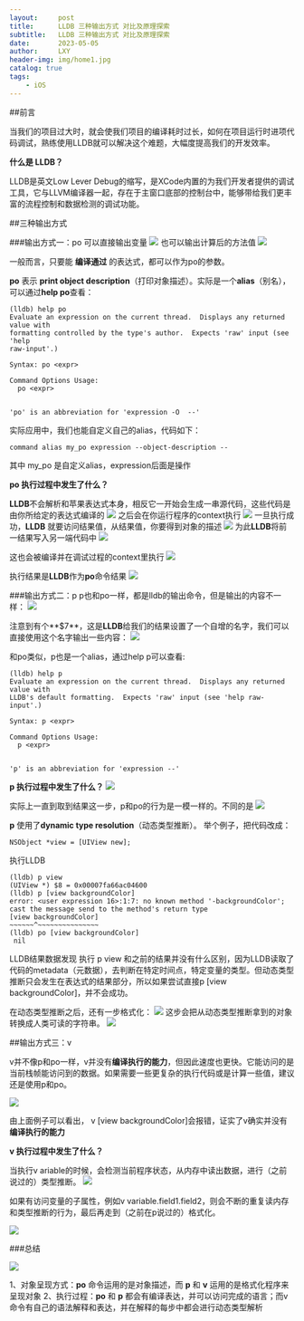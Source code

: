 ```yaml
---
layout:     post
title:      LLDB 三种输出方式 对比及原理探索
subtitle:   LLDB 三种输出方式 对比及原理探索
date:       2023-05-05
author:     LXY
header-img: img/home1.jpg
catalog: true
tags:
    - iOS
---
```


##前言 

当我们的项目过大时，就会使我们项目的编译耗时过长，如何在项目运行时进项代码调试，熟练使用LLDB就可以解决这个难题，大幅度提高我们的开发效率。

**什么是 LLDB？**

LLDB是英文Low Lever Debug的缩写，是XCode内置的为我们开发者提供的调试工具，它与LLVM编译器一起，存在于主窗口底部的控制台中，能够带给我们更丰富的流程控制和数据检测的调试功能。

##三种输出方式

###输出方式一：po
可以直接输出变量
![](https://images.xiaozhuanlan.com/photo/2021/816adc92a5c63580082d392909f4e3fa.png)
也可以输出计算后的方法值
![](https://images.xiaozhuanlan.com/photo/2021/a4207158eca95f85591a9b10b90a5752.png)

一般而言，只要能 **编译通过** 的表达式，都可以作为po的参数。

**po** 表示 **print object description**（打印对象描述）。实际是一个**alias**（别名），可以通过**help po**查看：

```
(lldb) help po 
Evaluate an expression on the current thread.  Displays any returned value with
formatting controlled by the type's author.  Expects 'raw' input (see 'help
raw-input'.)

Syntax: po <expr>

Command Options Usage:
  po <expr>


'po' is an abbreviation for 'expression -O  --'
```
实际应用中，我们也能自定义自己的alias，代码如下：
```
command alias my_po expression --object-description --
```
其中 my_po 是自定义alias，expression后面是操作

**po 执行过程中发生了什么？**

**LLDB**不会解析和苹果表达式本身，相反它一开始会生成一串源代码，这些代码是由你所给定的表达式编译的
![](https://images.xiaozhuanlan.com/photo/2021/ce5e109b1fab7305fca82544e30cb437.png)
之后会在你运行程序的context执行
![](https://images.xiaozhuanlan.com/photo/2021/238b84e94676f62408b1d467a9fec598.png)
一旦执行成功，**LLDB** 就要访问结果值，从结果值，你要得到对象的描述
![](https://images.xiaozhuanlan.com/photo/2021/b8d275da584ff9e9b4566dbcf4905d76.png)
为此**LLDB**将前一结果写入另一端代码中
![](https://images.xiaozhuanlan.com/photo/2021/f288a4da8eca2fe07fd4e583f624a3b2.png)

这也会被编译并在调试过程的context里执行
![](https://images.xiaozhuanlan.com/photo/2021/ccc6b41483959d37bb0f880953c78021.png)

执行结果是**LLDB**作为**po**命令结果
![](https://images.xiaozhuanlan.com/photo/2021/712c486ae4234ae3579d33402484104c.png)

###输出方式二：p
p也和po一样，都是lldb的输出命令，但是输出的内容不一样：
![](https://images.xiaozhuanlan.com/photo/2021/88e8f144879e5f4c6a79a11354580378.png)

注意到有个**$7**，这是**LLDB**给我们的结果设置了一个自增的名字，我们可以直接使用这个名字输出一些内容：
![](https://images.xiaozhuanlan.com/photo/2021/297b7955755efda4f822b47073a76f95.png)

和po类似，p也是一个alias，通过help p可以查看:
```
(lldb) help p
Evaluate an expression on the current thread.  Displays any returned value with
LLDB's default formatting.  Expects 'raw' input (see 'help raw-input'.)

Syntax: p <expr>

Command Options Usage:
  p <expr>


'p' is an abbreviation for 'expression --'
```
**p 执行过程中发生了什么？**
![](https://images.xiaozhuanlan.com/photo/2021/d6bf5e5a45d58187a77d08b6ba3d6a85.png)

实际上一直到取到结果这一步，p和po的行为是一模一样的。不同的是
![](https://images.xiaozhuanlan.com/photo/2021/fc806a66ae2264214e6c0f700d962965.png)

**p** 使用了**dynamic type resolution**（动态类型推断）。
举个例子，把代码改成：
```
NSObject *view = [UIView new];
```
执行LLDB
```
(lldb) p view
(UIView *) $8 = 0x00007fa66ac04600
(lldb) p [view backgroundColor]
error: <user expression 16>:1:7: no known method '-backgroundColor'; cast the message send to the method's return type
[view backgroundColor]
~~~~~~^~~~~~~~~~~~~~~~
(lldb) po [view backgroundColor]
 nil
```
LLDB结果数据发现
执行 p view 和之前的结果并没有什么区别，因为LLDB读取了代码的metadata（元数据），去判断在特定时间点，特定变量的类型。但动态类型推断只会发生在表达式的结果部分，所以如果尝试直接p [view backgroundColor]，并不会成功。

在动态类型推断之后，还有一步格式化：
![](https://images.xiaozhuanlan.com/photo/2021/e4899a393b9cc85c580eeb432418c1f2.png)
这步会把从动态类型推断拿到的对象转换成人类可读的字符串。
![](https://images.xiaozhuanlan.com/photo/2021/1bff4fe997f4e74affe6df9eef76469a.png)

##输出方式三：v

v并不像p和po一样，v并没有**编译执行的能力**，但因此速度也更快。它能访问的是当前栈帧能访问到的数据。如果需要一些更复杂的执行代码或是计算一些值，建议还是使用p和po。

![](https://images.xiaozhuanlan.com/photo/2021/c625dd10f69e80f1d7d9294a604d5a15.png)

由上面例子可以看出， v [view backgroundColor]会报错，证实了v确实并没有**编译执行的能力**


**v 执行过程中发生了什么？**

当执行v ariable的时候，会检测当前程序状态，从内存中读出数据，进行（之前说过的）类型推断。
![](https://images.xiaozhuanlan.com/photo/2021/21e95b1edc77cfb9762ee50921238e3d.png)

如果有访问变量的子属性，例如v variable.field1.field2，则会不断的重复读内存和类型推断的行为，最后再走到（之前在p说过的）格式化。

![](https://images.xiaozhuanlan.com/photo/2021/15c94791b27f3b3d0168bf44be717791.png)

###总结

![](https://images.xiaozhuanlan.com/photo/2021/4b532ebc229b1589c9d6ed7daa92894d.png)

1、对象呈现方式：**po** 命令运用的是对象描述，而 **p** 和 **v** 运用的是格式化程序来呈现对象
2、执行过程：**po** 和 **p** 都会有编译表达，并可以访问完成的语言；而v命令有自己的语法解释和表达，并在解释的每步中都会进行动态类型解析


